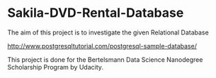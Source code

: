 # Sakila-DVD-Rental-Database

The aim of this project is to investigate the given Relational Database 

http://www.postgresqltutorial.com/postgresql-sample-database/

This project is done for the Bertelsmann Data Science Nanodegree Scholarship Program by Udacity.
